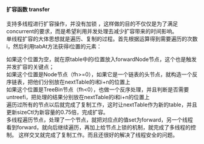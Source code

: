 #### 扩容函数 transfer   
支持多线程进行扩容操作，并没有加锁 ，这样做的目的不仅仅是为了满足concurrent的要求，而是希望利用并发处理去减少扩容带来的时间影响。  
单线程扩容的大体思想就是遍历、复制的过程。首先根据运算得到需要遍历的次数i，然后利用tabAt方法获得i位置的元素：  

如果这个位置为空，就在原table中的i位置放入forwardNode节点，这个也是触发并发扩容的关键点；  
如果这个位置是Node节点（fh>=0），如果它是一个链表的头节点，就构造一个反序链表，把他们分别放在nextTable的i和i+n的位置上  
如果这个位置是TreeBin节点（fh<0），也做一个反序处理，并且判断是否需要untreefi，把处理的结果分别放在nextTable的i和i+n的位置上  
遍历过所有的节点以后就完成了复制工作，这时让nextTable作为新的table，并且更新sizeCtl为新容量的0.75倍，完成扩容。  
多线程遍历节点，处理了一个节点，就把对应点的值set为forward，另一个线程看到forward，就向后继续遍历，再加上给节点上锁的机制，就完成了多线程的控制。
这样交叉就完成了复制工作。而且还很好的解决了线程安全的问题。  
